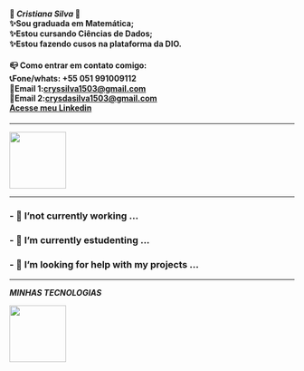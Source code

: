 
#### 💫 ___Cristiana Silva___ 💫<br>✨Sou graduada em Matemática;<br>✨Estou cursando Ciências de Dados;<br> ✨Estou fazendo cusos na plataforma da DIO.
#### 📪  **Como entrar em contato comigo:**<br>📞**Fone/whats: +55 051 991009112**<br>📧**Email 1:cryssilva1503@gmail.com**<br>📧**Email 2:crysdasilva1503@gmail.com**<br> [Acesse meu Linkedin](www.linkedin.com/in/cristiana-silva-4890a211b)

--------------------

<img src="https://itforum.com.br/wp-content/uploads/2019/03/cientistadedados_1300730113-2.jpg?x18155" width="100px"> <br>

--------------------------------------------------

### - 🔭 I’not currently working ...
### - 🌱 I’m currently estudenting ...
### - 🤔 I’m looking for help with my projects  ...
--------------------------------------------------

___MINHAS TECNOLOGIAS___

<img src="https://cdn.jsdelivr.net/gh/devicons/devicon@latest/icons/git/git-original.svg" width="100px">

